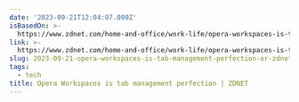```yaml
---
date: '2023-09-21T12:04:07.000Z'
isBasedOn: >-
  https://www.zdnet.com/home-and-office/work-life/opera-workspaces-is-tab-management-perfection/
link: >-
  https://www.zdnet.com/home-and-office/work-life/opera-workspaces-is-tab-management-perfection/
slug: 2023-09-21-opera-workspaces-is-tab-management-perfection-or-zdnet
tags:
  - tech
title: Opera Workspaces is tab management perfection | ZDNET
---
```


